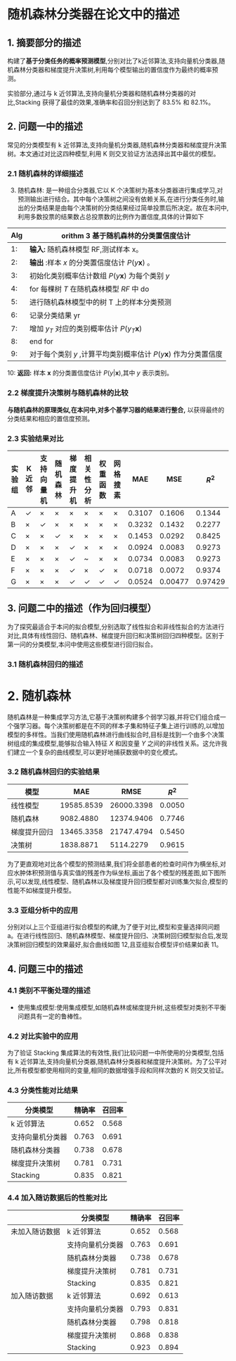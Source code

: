 # 随机森林分类器在论文中的描述

## 1. 摘要部分的描述

构建了**基于分类任务的概率预测模型**,分别对比了k近邻算法,支持向量机分类器,随机森林分类器和梯度提升决策树,利用每个模型输出的置信度作为最终的概率预测。

实验部分,通过与 k 近邻算法,支持向量机分类器和随机森林分类器的对比,Stacking 获得了最佳的效果,准确率和召回分别达到了 83.5% 和 82.1%。

## 2. 问题一中的描述

常见的分类模型有 k 近邻算法,支持向量机分类器,随机森林分类器和梯度提升决策树。本文通过对比这四种模型,利用 K 则交叉验证方法选择出其中最优的模型。

### 2.1 随机森林的详细描述

3. 随机森林: 是一种组合分类器,它以 K 个决策树为基本分类器进行集成学习,对预测输出进行结合。其中每个决策树之间没有依赖关系,在进行分类任务时,输出的分类结果是由每个决策树的分类结果经过简单投票后所决定。故在本问中,利用多数投票的结果数占总投票数的比例作为置信度,具体的计算如下

| Alg | orithm 3 基于随机森林的分类置信度估计                          |
|-----|--------------------------------------------------|
| 1:  | **输入:** 随机森林模型 RF,测试样本 x。                     |
| 2:  | **输出** :样本 $x$ 的分类置信度估计 $P(y \mathbf{x})$ 。   |
| 3:  | 初始化类别概率估计数组 $P(y \mathbf{x})$ 为每个类别 $y$          |
| 4:  | for 每棵树 $T$ 在随机森林模型 $RF$ 中 do                    |
| 5:  | 进行随机森林模型中的树 T 上的样本分类预测                           |
| 6:  | 记录分类结果 yr                                        |
| 7:  | 增加 $y_T$ 对应的类别概率估计 $P(y_T   \mathbf{x})$         |
| 8:  | end for                                          |
| 9:  | 对于每个类别 $y$ ,计算平均类别概率估计 $P(y \mathbf{x})$ 作为分类置信度 |

 10: **返回:** 样本 **x** 的分类置信度估计 *P*(*y*|**x**),其中 *y* 表示类别。

 

### 2.2 梯度提升决策树与随机森林的比较

**与随机森林的原理类似,在本问中,对多个基学习器的结果进行整合,** 以获得最终的分类结果和相应的置信度预测。

### 2.3 实验结果对比

| 实验组 | K 近邻 | 支持向量机        | 随机森林         | 梯度提升机        | 相关性分析 | 权重函数         | 网格搜素         | MAE    | MSE     | $R^2$   |
|-----|------|--------------|--------------|--------------|-------|--------------|--------------|--------|---------|---------|
| А   | ✓    | ×            | ×            | ×            | ×     | ×            | ×            | 0.3107 | 0.1606  | 0.1344  |
| В   | ×    | $\checkmark$ | ×            | ×            | ×     | ×            | ×            | 0.3232 | 0.1432  | 0.2277  |
| С   | ×    | ×            | $\checkmark$ | ×            | ×     | ×            | ×            | 0.1453 | 0.0292  | 0.8425  |
| D   | ×    | ×            | ×            | $\checkmark$ | ×     | ×            | ×            | 0.0924 | 0.0083  | 0.9273  |
| Е   | ×    | ×            | ×            | $\checkmark$ | ~     | ×            | ×            | 0.0734 | 0.0083  | 0.9273  |
| F   | ×    | ×            | ×            | $\checkmark$ | ×     | $\checkmark$ | ×            | 0.0718 | 0.0072  | 0.9374  |
| G   | ×    | ×            | ×            | $\checkmark$ | ✓     | $\checkmark$ | $\checkmark$ | 0.0524 | 0.00477 | 0.97429 |

## 3. 问题二中的描述（作为回归模型）

为了探究最适合于本问的拟合模型,分别选取了线性拟合和非线性拟合的方法进行对比,具体有线性回归、随机森林、梯度提升回归和决策树回归四种模型。区别于第一问的分类模型,本问中使用这些模型进行回归拟合。

### 3.1 随机森林回归的描述

# 2. 随机森林

随机森林是一种集成学习方法,它基于决策树构建多个弱学习器,并将它们组合成一个强学习器。每个决策树都是在不同的样本子集和特征子集上进行训练的,以增加模型的多样性。当我们使用随机森林进行曲线拟合时,目标是找到一个由多个决策树组成的集成模型,能够拟合输入特征 *X* 和因变量 *Y* 之间的非线性关系。这允许我们建立一个复杂的曲线模型,可以更好地捕获数据中的变化模式。

### 3.2 随机森林回归的实验结果

| 模型     | MAE        | RMSE       | $R^2$  |
|--------|------------|------------|--------|
| 线性模型   | 19585.8539 | 26000.3398 | 0.0050 |
| 随机森林   | 9082.4880  | 12374.9406 | 0.7746 |
| 梯度提升回归 | 13465.3358 | 21747.4794 | 0.5450 |
| 决策树    | 1838.8871  | 5114.2279  | 0.9615 |

为了更直观地对比各个模型的预测结果,我们将全部患者的检查时间作为横坐标,对应水肿体积预测值与真实值的残差作为纵坐标,画出了各个模型的残差图,如下图所示,可以发现,线性模型、随机森林以及梯度提升回归模型都对训练集欠拟合,模型的性能不如梯度提升模型。

### 3.3 亚组分析中的应用

分别对以上三个亚组进行拟合模型的构建,为了便于对比,模型和变量选择同问题 a。在进行线性回归、随机森林模型、梯度提升回归、决策树回归模型拟合后,发现决策树回归模型的效果最好,拟合曲线如图 12,且亚组拟合模型评价结果如表 11。

## 4. 问题三中的描述

### 4.1 类别不平衡处理的描述

- 使用集成模型:使用集成模型,如随机森林或梯度提升树,这些模型对类别不平衡问题具有一定的鲁棒性。

### 4.2 对比实验中的应用

为了验证 Stacking 集成算法的有效性,我们比较问题一中所使用的分类模型,包括有 k 近邻算法,支持向量机分类器,随机森林分类器和梯度提升决策树。为了公平对比,所有模型都使用相同的变量,相同的数据增强手段和同样次数的 K 则交叉验证。

### 4.3 分类性能对比结果

| 分类模型     | 精确率   | 召回率   |
|----------|-------|-------|
| k 近邻算法   | 0.652 | 0.568 |
| 支持向量机分类器 | 0.763 | 0.691 |
| 随机森林分类器  | 0.738 | 0.678 |
| 梯度提升决策树  | 0.781 | 0.731 |
| Stacking | 0.835 | 0.821 |

### 4.4 加入随访数据后的性能对比

|         | 分类模型     | 精确率   | 召回率   |
|---------|----------|-------|-------|
| 未加入随访数据 | k 近邻算法   | 0.652 | 0.568 |
|         | 支持向量机分类器 | 0.763 | 0.691 |
|         | 随机森林分类器  | 0.738 | 0.678 |
|         | 梯度提升决策树  | 0.781 | 0.731 |
|         | Stacking | 0.835 | 0.821 |
| 加入随访数据  | k 近邻算法   | 0.692 | 0.613 |
|         | 支持向量机分类器 | 0.793 | 0.831 |
|         | 随机森林分类器  | 0.798 | 0.818 |
|         | 梯度提升决策树  | 0.868 | 0.838 |
|         | Stacking | 0.923 | 0.894 | 